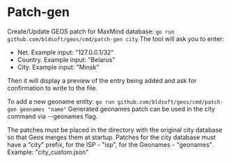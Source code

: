 # Patch-gen
Create/Update GEOS patch for MaxMind database:
`
go run github.com/bldsoft/geos/cmd/patch-gen city
`
The tool will ask you to enter:
- Net. Example input: "127.0.0.1/32"
- Country. Example input: "Belarus"
- City. Example input: "Minsk"

Then it will display a preview of the entry being added and ask for confirmation to write to the file.

To add a new geoname entity: 
`
go run github.com/bldsoft/geos/cmd/patch-gen geonames "name"
`
Generated geonames patch can be used in the city command via --geonames flag.

The patches must be placed in the directory with the original city database so that Geos merges them at startup.
Patches for the city database must have a "city" prefix, for the ISP - "isp", for the Geonames - "geonames". Example: "city_custom.json"